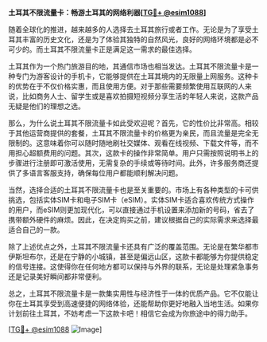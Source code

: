 **土耳其不限流量卡：畅游土耳其的网络利器[[TG💪+ @esim1088](https://t.me/s/esim1088)]**

随着全球化的推进，越来越多的人选择去土耳其旅行或者工作。无论是为了享受土耳其丰富的历史文化，还是为了体验其独特的自然风光，良好的网络环境都是必不可少的。而土耳其不限流量卡正是满足这一需求的最佳选择。

土耳其作为一个热门旅游目的地，其通信市场也相当发达。土耳其不限流量卡是一种专门为游客设计的手机卡，它能够提供在土耳其境内的无限量上网服务。这种卡的优势在于不仅价格实惠，而且使用方便。对于那些需要频繁使用互联网的人来说，比如商务人士、留学生或是喜欢拍摄短视频分享生活的年轻人来说，这款产品无疑是他们的理想之选。

那么，为什么说土耳其不限流量卡如此受欢迎呢？首先，它的性价比非常高。相较于其他运营商提供的套餐，土耳其不限流量卡的价格更为亲民，而且流量是完全无限制的。这意味着你可以随时随地刷社交媒体、观看在线视频、下载文件等，而不用担心超额费用的问题。其次，这款卡的操作非常简单。用户只需按照说明书上的步骤进行注册即可激活使用，无需复杂的手续或等待时间。此外，许多服务商还提供了多语言客服支持，确保每位用户都能顺利解决问题。

当然，选择合适的土耳其不限流量卡也是至关重要的。市场上有各种类型的卡可供挑选，包括实体SIM卡和电子SIM卡（eSIM）。实体SIM卡适合喜欢传统方式操作的用户，而eSIM则更加现代化，可以直接通过手机设置来添加新的号码，省去了携带额外硬件的麻烦。因此，在决定购买之前，建议根据自己的实际需求来选择最适合自己的一款。

除了上述优点之外，土耳其不限流量卡还具有广泛的覆盖范围。无论是在繁华都市伊斯坦布尔，还是在宁静的小城镇，甚至是偏远山区，这款卡都能够为你提供稳定的信号连接。这使得你在任何地方都可以保持与外界的联系，无论是处理紧急事务还是记录美好瞬间都非常便利。

总之，土耳其不限流量卡是一款集实用性与经济性于一体的优质产品。它不仅能让你在土耳其享受到高速便捷的网络体验，还能帮助你更好地融入当地生活。如果你计划前往土耳其，不妨考虑一下这款卡吧！相信它会成为你旅途中的得力助手。

[[TG💪+ @esim1088](https://t.me/s/esim1088) ![Image](https://i.postimg.cc/4NQfJmqS/Snipaste-2025-05-13-00-14-12.png)]